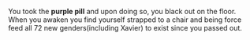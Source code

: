 You took the **purple pill** and upon doing so, you black out on the floor. When you awaken you find yourself strapped to a chair and being force feed all 72 new genders(including Xavier) to exist since you passed out.
